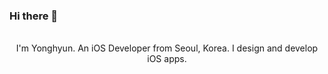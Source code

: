 ### Hi there 👋

<p align="center">
  <br>
I'm Yonghyun. An iOS Developer from Seoul, Korea. I design and develop iOS apps.
     <br>
</p>

<!--
**lygon55555/lygon55555** is a ✨ _special_ ✨ repository because its `README.md` (this file) appears on your GitHub profile.

Here are some ideas to get you started:

- 🔭 I’m currently working on ...
- 🌱 I’m currently learning ...
- 👯 I’m looking to collaborate on ...
- 🤔 I’m looking for help with ...
- 💬 Ask me about ...
- 📫 How to reach me: ...
- 😄 Pronouns: ...
- ⚡ Fun fact: ...
-->
